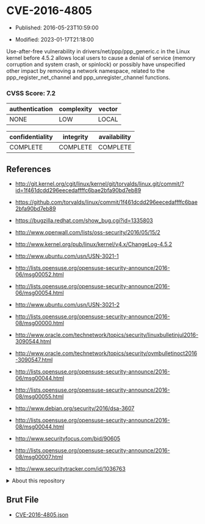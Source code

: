 # CVE-2016-4805

- Published: 2016-05-23T10:59:00

- Modified: 2023-01-17T21:18:00

Use-after-free vulnerability in drivers/net/ppp/ppp_generic.c in the Linux kernel before 4.5.2 allows local users to cause a denial of service (memory corruption and system crash, or spinlock) or possibly have unspecified other impact by removing a network namespace, related to the ppp_register_net_channel and ppp_unregister_channel functions.

### CVSS Score: **7.2**

| authentication | complexity | vector |
| --- | --- | --- |
| NONE | LOW | LOCAL |

| confidentiality | integrity | availability |
| --- | --- | --- |
| COMPLETE | COMPLETE | COMPLETE |

## References

* http://git.kernel.org/cgit/linux/kernel/git/torvalds/linux.git/commit/?id=1f461dcdd296eecedaffffc6bae2bfa90bd7eb89

* https://github.com/torvalds/linux/commit/1f461dcdd296eecedaffffc6bae2bfa90bd7eb89

* https://bugzilla.redhat.com/show_bug.cgi?id=1335803

* http://www.openwall.com/lists/oss-security/2016/05/15/2

* http://www.kernel.org/pub/linux/kernel/v4.x/ChangeLog-4.5.2

* http://www.ubuntu.com/usn/USN-3021-1

* http://lists.opensuse.org/opensuse-security-announce/2016-06/msg00052.html

* http://lists.opensuse.org/opensuse-security-announce/2016-06/msg00054.html

* http://www.ubuntu.com/usn/USN-3021-2

* http://lists.opensuse.org/opensuse-security-announce/2016-08/msg00000.html

* http://www.oracle.com/technetwork/topics/security/linuxbulletinjul2016-3090544.html

* http://www.oracle.com/technetwork/topics/security/ovmbulletinoct2016-3090547.html

* http://lists.opensuse.org/opensuse-security-announce/2016-06/msg00044.html

* http://lists.opensuse.org/opensuse-security-announce/2016-08/msg00055.html

* http://www.debian.org/security/2016/dsa-3607

* http://lists.opensuse.org/opensuse-security-announce/2016-08/msg00044.html

* http://www.securityfocus.com/bid/90605

* http://lists.opensuse.org/opensuse-security-announce/2016-08/msg00007.html

* http://www.securitytracker.com/id/1036763

<details>
<summary>About this repository</summary> 

  This repository is part of the project [Live Hack CVE](https://github.com/Live-Hack-CVE). Main website can be found [www.live-hack.org](https://www.live-hack.org) 
  
  Made by [Sn0wAlice](https://github.com/Sn0wAlice) for the people that care about security and need to have a feed of the latest CVEs. Hope you enjoy it, don't forget to star the repo and follow me on [Twitter](https://twitter.com/Sn0wAlice) and [Github](https://github.com/Sn0wAlice). And that is my [personnal website](https://www.alice-snow.me/)

  - [Home Page](https://github.com/Live-Hack-CVE)
  - [Framework](https://github.com/Live-Hack-CVE/cve-framework)
  - [CVE database](https://github.com/Live-Hack-CVE/full_database)
  - [Changelog](https://github.com/Live-Hack-CVE/Changelog)
</details>

## Brut File

* [CVE-2016-4805.json](https://raw.githubusercontent.com/Live-Hack-CVE/full_database/main/cves/2016/CVE-2016-4805.json)

